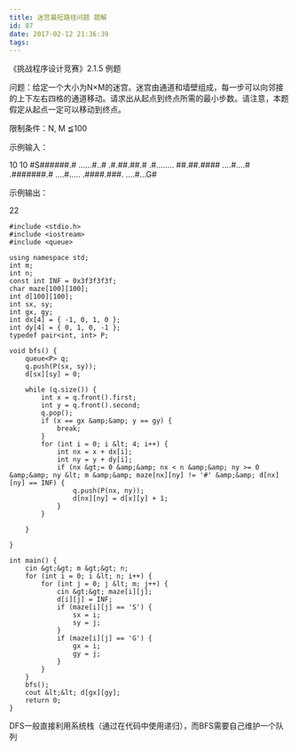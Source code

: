```yaml
---
title: 迷宫最短路径问题 题解
id: 87
date: 2017-02-12 21:36:39
tags:
---
```


《挑战程序设计竞赛》2.1.5 例题

问题：给定一个大小为N×M的迷宫。迷宫由通道和墙壁组成，每一步可以向邻接的上下左右四格的通道移动。请求出从起点到终点所需的最小步数。请注意，本题假定从起点一定可以移动到终点。

限制条件：N, M ≦100

示例输入：

10 10
#S######.#
......#..#
.#.##.##.#
.#........
##.##.####
....#....#
.#######.#
....#.....
.####.###.
....#...G#

示例输出：

22
```
#include <stdio.h>
#include <iostream>
#include <queue>

using namespace std;
int m;
int n;
const int INF = 0x3f3f3f3f;
char maze[100][100];
int d[100][100];
int sx, sy;
int gx, gy;
int dx[4] = { -1, 0, 1, 0 };
int dy[4] = { 0, 1, 0, -1 };
typedef pair<int, int> P;

void bfs() {
    queue<P> q;
    q.push(P(sx, sy));
    d[sx][sy] = 0;

    while (q.size()) {
        int x = q.front().first;
        int y = q.front().second;
        q.pop();
        if (x == gx &amp;&amp; y == gy) {
            break;
        }
        for (int i = 0; i &lt; 4; i++) {
            int nx = x + dx[i];
            int ny = y + dy[i];
            if (nx &gt;= 0 &amp;&amp; nx < n &amp;&amp; ny >= 0 &amp;&amp; ny &lt; m &amp;&amp; maze[nx][ny] != '#' &amp;&amp; d[nx][ny] == INF) {
                q.push(P(nx, ny));
                d[nx][ny] = d[x][y] + 1;
            }
        }

    }

}

int main() {
    cin &gt;&gt; m &gt;&gt; n;
    for (int i = 0; i &lt; n; i++) {
        for (int j = 0; j &lt; m; j++) {
            cin &gt;&gt; maze[i][j];
            d[i][j] = INF;
            if (maze[i][j] == 'S') {
                sx = i;
                sy = j;
            }
            if (maze[i][j] == 'G') {
                gx = i;
                gy = j;
            }
        }
    }
    bfs();
    cout &lt;&lt; d[gx][gy];
    return 0;
}
```

DFS一般直接利用系统栈（通过在代码中使用递归），而BFS需要自己维护一个队列